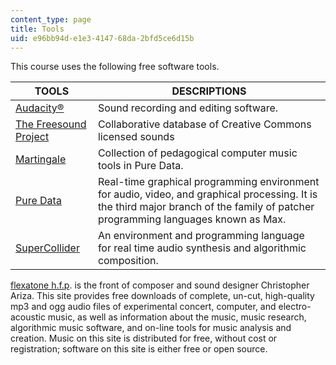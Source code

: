 ```yaml
---
content_type: page
title: Tools
uid: e96bb94d-e1e3-4147-68da-2bfd5ce6d15b
---
```


This course uses the following free software tools.

| TOOLS | DESCRIPTIONS |
| --- | --- |
| [Audacity®](http://audacity.sourceforge.net/) | Sound recording and editing software. |
| [The Freesound Project](http://freesound.org/) | Collaborative database of Creative Commons licensed sounds |
| [Martingale](http://code.google.com/p/martingale) | Collection of pedagogical computer music tools in Pure Data. |
| [Pure Data](http://puredata.info/) | Real-time graphical programming environment for audio, video, and graphical processing. It is the third major branch of the family of patcher programming languages known as Max. |
| [SuperCollider](http://supercollider.sourceforge.net/) | An environment and programming language for real time audio synthesis and algorithmic composition. 

[flexatone h.f.p](http://flexatone.net/). is the front of composer and sound designer Christopher Ariza. This site provides free downloads of complete, un-cut, high-quality mp3 and ogg audio files of experimental concert, computer, and electro-acoustic music, as well as information about the music, music research, algorithmic music software, and on-line tools for music analysis and creation. Music on this site is distributed for free, without cost or registration; software on this site is either free or open source.
